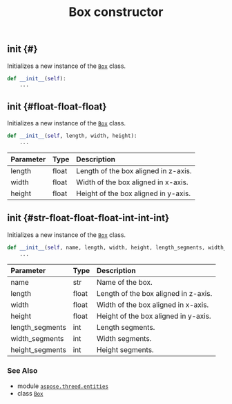 ﻿---
title: Box constructor
second_title: Aspose.3D for Python via .NET API References
description: 
type: docs
weight: 10
url: /python-net/aspose.threed.entities/box/__init__/
is_root: false
---

## __init__ {#}

Initializes a new instance of the [`Box`](/3d/python-net/aspose.threed.entities/box) class.



```python
def __init__(self):
    ...
```




## __init__ {#float-float-float}

Initializes a new instance of the [`Box`](/3d/python-net/aspose.threed.entities/box) class.



```python
def __init__(self, length, width, height):
    ...
```


| Parameter | Type | Description |
| :- | :- | :- |
| length | float | Length of the box aligned in z-axis. |
| width | float | Width of the box aligned in x-axis. |
| height | float | Height of the box aligned in y-axis. |


## __init__ {#str-float-float-float-int-int-int}

Initializes a new instance of the [`Box`](/3d/python-net/aspose.threed.entities/box) class.



```python
def __init__(self, name, length, width, height, length_segments, width_segments, height_segments):
    ...
```


| Parameter | Type | Description |
| :- | :- | :- |
| name | str | Name of the box. |
| length | float | Length of the box aligned in z-axis. |
| width | float | Width of the box aligned in x-axis. |
| height | float | Height of the box aligned in y-axis. |
| length_segments | int | Length segments. |
| width_segments | int | Width segments. |
| height_segments | int | Height segments. |



### See Also
* module [`aspose.threed.entities`](../../)
* class [`Box`](/3d/python-net/aspose.threed.entities/box)
